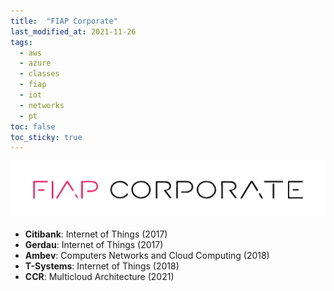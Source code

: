```yaml
---
title:  "FIAP Corporate"
last_modified_at: 2021-11-26
tags:
  - aws
  - azure
  - classes
  - fiap
  - iot
  - networks
  - pt
toc: false
toc_sticky: true
---
```


[![](/assets/images/posts/2017-02-01-fiap-corporate.png)](https://www.fiap.com.br/corporate/)

- **Citibank**: Internet of Things (2017)
- **Gerdau**: Internet of Things (2017)
- **Ambev**: Computers Networks and Cloud Computing (2018)
- **T-Systems**: Internet of Things (2018)
- **CCR**: Multicloud Architecture (2021)
